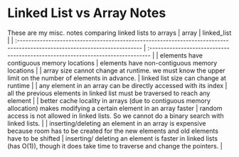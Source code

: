# Linked List vs Array Notes

These are my misc. notes comparing linked lists to arrays
| array | linked_list |
| :------------------------------------------------------------------------------------------------------------------------- | :------------------------------------------------------------------------------ |
| elements have contiguous memory locations | elements have non-contiguous memory locations |
| array size cannot change at runtime. we must know the upper limit on the number of elements in advance. | linked list size can change at runtime |
| any element in an array can be directly accessed with its index | all the previous elements in linked list must be traversed to reach any element |
| better cache locality in arrays (due to contiguous memory allocation) makes modifying a certain element in an array faster | random access is not allowed in linked lists. So we cannot do a binary search with linked lists. |
| inserting/deleting an element in an array is expensive because room has to be created for the new elements and old elements have to be shifted | inserting/ deleting an element is faster in linked lists (has O(1)), though it does take time to traverse and change the pointers. |
